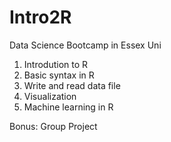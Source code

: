 # Intro2R
Data Science Bootcamp in Essex Uni

1. Introdution to R
2. Basic syntax in R
3. Write and read data file
4. Visualization
5. Machine learning in R

Bonus: Group Project

